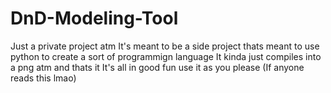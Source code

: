 # DnD-Modeling-Tool
Just a private project atm
It's meant to be a side project thats meant to use python to create a sort of programmign language
It kinda just compiles into a png atm and thats it
It's all in good fun use it as you please (If anyone reads this lmao)
